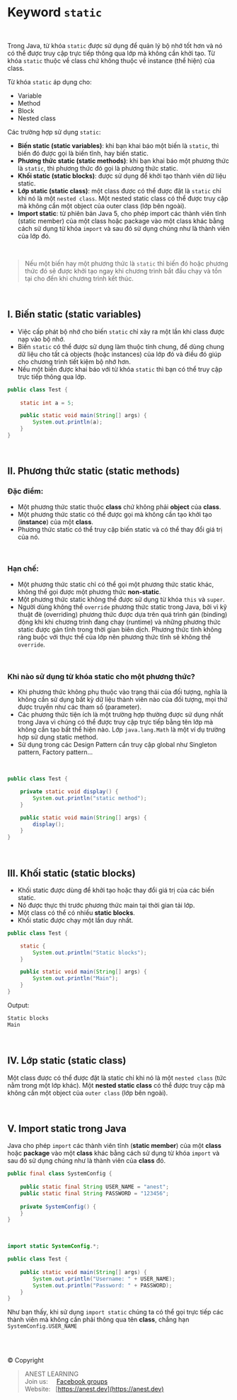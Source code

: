 # Keyword `static`

<br />

Trong Java, từ khóa `static` được sử dụng để quản lý bộ nhớ tốt hơn và nó có thể được truy cập trực tiếp thông qua lớp mà không cần khởi tạo.
Từ khóa `static` thuộc về class chứ không thuộc về instance (thể hiện) của class.

Từ khóa `static` áp dụng cho:
  - Variable
  - Method
  - Block
  - Nested class
  
Các trường hợp sử dụng `static`:

- **Biến static (static variables)**: khi bạn khai báo một biến là `static`, thì biến đó được gọi là biến tĩnh, hay biến static.
- **Phương thức static (static methods)**: khi bạn khai báo một phương thức là `static`, thì phương thức đó gọi là phương thức static.
- **Khối static (static blocks)**: được sử dụng để khởi tạo thành viên dữ liệu static.
- **Lớp static (static class)**: một class được có thể được đặt là `static` chỉ khi nó là một `nested class`. Một nested static class có thể được truy cập mà không cần một object của outer class (lớp bên ngoài).
- **Import static**: từ phiên bản Java 5, cho phép import các thành viên tĩnh (static member) của một class hoặc package vào một class khác bằng cách sử dụng từ khóa `import` và sau đó sử dụng chúng như là thành viên của lớp đó.

<br />

> Nếu một biến hay một phương thức là `static` thì biến đó hoặc phương thức đó sẽ được khởi tạo ngay khi chương trình bắt đầu chạy và tồn tại cho đến khi chương trình kết thúc.

<br />

## I. Biến static (static variables)

- Việc cấp phát bộ nhớ cho biến `static` chỉ xảy ra một lần khi class được nạp vào bộ nhớ.
- Biến `static` có thể được sử dụng làm thuộc tính chung, để dùng chung dữ liệu cho tất cả objects (hoặc instances) của lớp đó và điều đó giúp cho chương trình tiết kiệm bộ nhớ hơn.
- Nếu một biến được khai báo với từ khóa `static` thì bạn có thể truy cập trực tiếp thông qua lớp.

```java
public class Test {
    
    static int a = 5;

    public static void main(String[] args) {
        System.out.println(a);
    }
}
```

<br />

## II. Phương thức static (static methods)

### Đặc điểm:
- Một phương thức static thuộc **class** chứ không phải **object** của **class**.
- Một phương thức static có thể được gọi mà không cần tạo khởi tạo (**instance**) của một **class**.
- Phương thức static có thể truy cập biến static và có thể thay đổi giá trị của nó.

<br />

### Hạn chế:
- Một phương thức static chỉ có thể gọi một phương thức static khác, không thể gọi được một phương thức **non-static**.
- Một phương thức static không thể được sử dụng từ khóa `this` và `super`.
- Người dùng không thể `override` phương thức static trong Java, bởi vì kỹ thuật đè (overriding) phương thức được dựa trên quá trình gán (binding) động khi khi chương trình đang chạy (runtime) và những phương thức static được gán tĩnh trong thời gian biên dịch. Phương thức tĩnh không ràng buộc với thực thể của lớp nên phương thức tĩnh sẽ không thể `override`.

<br />

### Khi nào sử dụng từ khóa static cho một phương thức?
- Khi phương thức không phụ thuộc vào trạng thái của đối tượng, nghĩa là không cần sử dụng bất kỳ dữ liệu thành viên nào của đối tượng, mọi thứ được truyền như các tham số (parameter).
- Các phương thức tiện ích là một trường hợp thường được sử dụng nhất trong Java vì chúng có thể được truy cập trực tiếp bằng tên lớp mà không cần tạo bất thể hiện nào. Lớp `java.lang.Math` là một ví dụ trường hợp sử dụng static method.
- Sử dụng trong các Design Pattern cần truy cập global như Singleton pattern, Factory pattern...

<br />

```java
public class Test {

    private static void display() {
        System.out.println("static method");
    }

    public static void main(String[] args) {
        display();
    }
}
```

<br />

## III. Khối static (static blocks)

- Khối static được dùng để khởi tạo hoặc thay đổi giá trị của các biến static.
- Nó được thực thi trước phương thức main tại thời gian tải lớp.
- Một class có thể có nhiều **static blocks**.
- Khối static được chạy một lần duy nhất.

```java
public class Test {

    static {
        System.out.println("Static blocks");
    }

    public static void main(String[] args) {
        System.out.println("Main");
    }
}
```

Output:
```java
Static blocks
Main
```

<br />

## IV. Lớp static (static class)

Một class được có thể được đặt là static chỉ khi nó là một `nested class` (tức nằm trong một lớp khác). Một **nested static class** có thể được truy cập mà không cần một object của `outer class` (lớp bên ngoài).

<br />

## V. Import static trong Java

Java cho phép `import` các thành viên tĩnh (**static member**) của một **class** hoặc **package** vào một **class** khác bằng cách sử dụng từ khóa `import` và sau đó sử dụng chúng như là thành viên của **class** đó.

```java
public final class SystemConfig {
 
    public static final String USER_NAME = "anest";
    public static final String PASSWORD = "123456";
 
    private SystemConfig() {
    }
}
```

<br />

```java
import static SystemConfig.*;

public class Test {
 
    public static void main(String[] args) {
        System.out.println("Username: " + USER_NAME);
        System.out.println("Password: " + PASSWORD);
    }
}
```

Như bạn thấy, khi sử dụng `import static` chúng ta có thể gọi trực tiếp các thành viên mà không cần phải thông qua tên **class**, chẳng hạn `SystemConfig.USER_NAME`

<br />

##  

© Copyright
> ANEST LEARNING  
> Join us: &nbsp;&nbsp;&nbsp; [Facebook groups](https://www.facebook.com/groups/anest.learning/)  
> Website: &nbsp; [https://anest.dev](https://anest.dev)  
